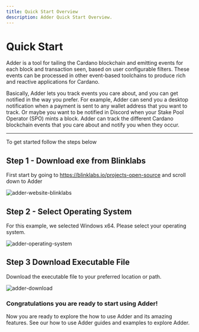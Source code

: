 ```yaml
---
title: Quick Start Overview
description: Adder Quick Start Overview.
---
```


# Quick Start

Adder is a tool for tailing the Cardano blockchain and emitting events for each block and transaction seen, based on user configurable filters. These events can be processed in other event-based toolchains to produce rich and reactive applications for Cardano.

Basically, Adder lets you track events you care about, and you can get notified in the way you prefer. For example, Adder can send you a desktop notification when a payment is sent to any wallet address that you want to track. Or maybe you want to be notified in Discord when your Stake Pool Operator (SPO) mints a block. Adder can track the different Cardano blockchain events that you care about and notify you when they occur. 

***



To get started follow the steps below

## Step 1 - Download exe from Blinklabs

First start by going to <a href="https://blinklabs.io/projects-open-source" target="_blank">https://blinklabs.io/projects-open-source</a> and scroll down to Adder

![adder-website-blinklabs](/adder-website-blinklabs.png)

## Step 2 - Select Operating System

For this example, we selected Windows x64. Please select your operating system.

![adder-operating-system](/adder-operating-system.png)

## Step 3 Download Executable File

Download the executable file to your preferred location or path.

![adder-download](/adder-download.png)

### Congratulations you are ready to start using Adder!

Now you are ready to explore the how to use Adder and its amazing features. See our how to use Adder guides and examples to explore Adder.
